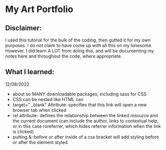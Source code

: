 # My Art Portfolio

## Disclaimer:
I used this tutorial for the bulk of the coding, then gutted it for my own purposes. I do not claim to have come up with all this on my lonesome.
However, I did learn A LOT from doing this, and will be documenting my notes here and throughout the code, where appropriate.


## What I learned:
12/08/2022
- about so MANY downloadable packages, including sass for CSS
- CSS can be nested like HTML can
- target=" _blank" Attribute: specifies that this link will open a new browser tab when clicked
- rel attribute- defines the relationship between the linked resource and the current document (can include the author, links to contextual help, or in this case roreferrer, which hides referrer information when the link is clicked)
- putting &::before or after inside of a css bracket will add styling before or after the element styled.